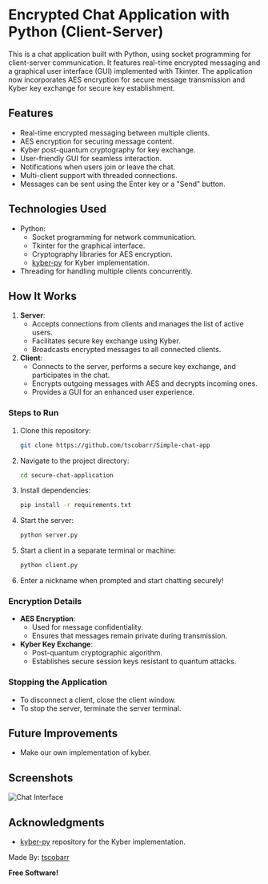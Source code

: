 # Encrypted Chat Application with Python (Client-Server)

This is a chat application built with Python, using socket programming for client-server communication. It features real-time encrypted messaging and a graphical user interface (GUI) implemented with Tkinter. The application now incorporates AES encryption for secure message transmission and Kyber key exchange for secure key establishment.

## Features
- Real-time encrypted messaging between multiple clients.
- AES encryption for securing message content.
- Kyber post-quantum cryptography for key exchange.
- User-friendly GUI for seamless interaction.
- Notifications when users join or leave the chat.
- Multi-client support with threaded connections.
- Messages can be sent using the Enter key or a "Send" button.

## Technologies Used
- Python:
  - Socket programming for network communication.
  - Tkinter for the graphical interface.
  - Cryptography libraries for AES encryption.
  - [kyber-py](https://github.com/GiacomoPope/kyber-py) for Kyber implementation.
- Threading for handling multiple clients concurrently.

## How It Works
1. **Server**:
   - Accepts connections from clients and manages the list of active users.
   - Facilitates secure key exchange using Kyber.
   - Broadcasts encrypted messages to all connected clients.
2. **Client**:
   - Connects to the server, performs a secure key exchange, and participates in the chat.
   - Encrypts outgoing messages with AES and decrypts incoming ones.
   - Provides a GUI for an enhanced user experience.

### Steps to Run
1. Clone this repository:
   ```bash
   git clone https://github.com/tscobarr/Simple-chat-app
   ```

2. Navigate to the project directory:
   ```bash
   cd secure-chat-application
   ```

3. Install dependencies:
   ```bash
   pip install -r requirements.txt
   ```

4. Start the server:
   ```bash
   python server.py
   ```

5. Start a client in a separate terminal or machine:
   ```bash
   python client.py
   ```

6. Enter a nickname when prompted and start chatting securely!

### Encryption Details
- **AES Encryption**:
  - Used for message confidentiality.
  - Ensures that messages remain private during transmission.
- **Kyber Key Exchange**:
  - Post-quantum cryptographic algorithm.
  - Establishes secure session keys resistant to quantum attacks.

### Stopping the Application
- To disconnect a client, close the client window.
- To stop the server, terminate the server terminal.

## Future Improvements
- Make our own implementation of kyber.

## Screenshots
![Chat Interface](https://i.ibb.co/2FWWTP5/img-chat-app.png)

## Acknowledgments
- [kyber-py](https://github.com/GiacomoPope/kyber-py) repository for the Kyber implementation.

Made By: [tscobarr](mailto:escobar.tomas2004@gmail.com)

**Free Software!**